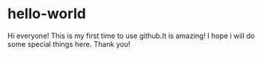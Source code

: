 # hello-world

Hi everyone!
This is my first time to  use github.It is amazing!
I hope i will do some special things here.
Thank you!
